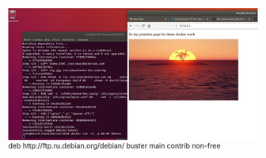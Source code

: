 <img src="laba 3/scrnsht.jpg" alt="Изображение не загрузилось">
deb http://ftp.ru.debian.org/debian/ buster main contrib non-free
